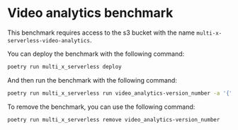 # Video analytics benchmark

This benchmark requires access to the s3 bucket with the name `multi-x-serverless-video-analytics`.

You can deploy the benchmark with the following command:

```bash
poetry run multi_x_serverless deploy
```

And then run the benchmark with the following command:

```bash
poetry run multi_x_serverless run video_analytics-version_number -a '{"video_name": "video_name.mp4"}'
```

To remove the benchmark, you can use the following command:

```bash
poetry run multi_x_serverless remove video_analytics-version_number
```
